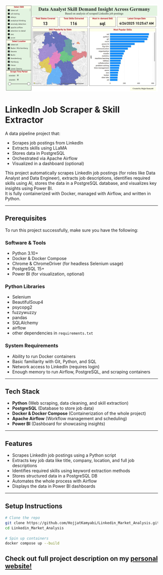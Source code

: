 ![alt text](https://github.com/HojjatKamyabi/Linkedin_Market_Analysis/blob/main/visualization/Dashboard_PowerBI.jpg?raw=true)

# LinkedIn Job Scraper & Skill Extractor

A data pipeline project that:
- Scrapes job postings from LinkedIn
- Extracts skills using LLaMA
- Stores data in PostgreSQL
- Orchestrated via Apache Airflow
- Visualized in a dashboard (optional)

This project automatically scrapes LinkedIn job postings (for roles like Data Analyst and Data Engineer), extracts job descriptions, identifies required skills using AI, stores the data in a PostgreSQL database, and visualizes key insights using Power BI.  
It is fully containerized with Docker, managed with Airflow, and written in Python.

---

##  Prerequisites

To run this project successfully, make sure you have the following:

### Software & Tools
- Python 3.10+
- Docker & Docker Compose
- Chrome & ChromeDriver (for headless Selenium usage)
- PostgreSQL 15+
- Power BI (for visualization, optional)

### Python Libraries
- Selenium
- BeautifulSoup4
- psycopg2
- fuzzywuzzy
- pandas
- SQLAlchemy
- airflow
- other dependencies in `requirements.txt`

### System Requirements
- Ability to run Docker containers
- Basic familiarity with Git, Python, and SQL
- Network access to LinkedIn (requires login)
- Enough memory to run Airflow, PostgreSQL, and scraping containers

---

##  Tech Stack

- **Python** (Web scraping, data cleaning, and skill extraction)
- **PostgreSQL** (Database to store job data)
- **Docker & Docker Compose** (Containerization of the whole project)
- **Apache Airflow** (Workflow management and scheduling)
- **Power BI** (Dashboard for showcasing insights)

---

##  Features

- Scrapes LinkedIn job postings using a Python script
- Extracts key job data like title, company, location, and full job descriptions
- Identifies required skills using keyword extraction methods
- Stores structured data in a PostgreSQL DB
- Automates the whole process with Airflow
- Displays the data in Power BI dashboards

---

## Setup Instructions

```bash
# Clone the repo
git clone https://github.com/HojjatKamyabi/Linkedin_Market_Analysis.git
cd Linkedin_Market_Analysis

# Spin up containers
docker compose up --build
```
## Check out full project description on my [personal website!](https://hojjatkamyabi.github.io/job_scraper.html)
